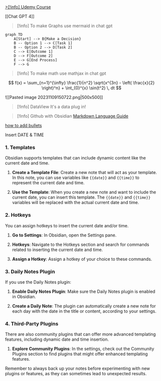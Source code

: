[>[!info]  Udemy Course ](https://ablink.alerts.udemy.com/ls/click?upn=gjQpuGGK4loP1Y9YreUv2VqdENO9vZSK3Qm7CdTfE6bNpCX-2Fq5dmI819np-2FYjZAg8kstetIJDbx0yTREIuxTbT2SbxpjD4HwasurNH55nSzWnr0Cz3WB0TELckf5q3KEuNGggV2Wtt6iM18hO72kCVLNjR9IKtq-2FIQ8uN3FdM5eEtWMHGVeFAnZKZ4j4igvhnWDRJcJ6HpzAh9Qc6w0ySJ0cCCm5kxwAqWwpvnH7pRC9XqpA5YXMThhVAIKcdnTJEL2QREmOE6w98hv484pl3gjNQUcxrdw5bughaSiX2NTWsXmit4cs6BXFpAA0XfuzloDo_rVVNwPqjQ2kDtBt7CMjjpN33Si6hatQ4UN2i5gIA2UAt5m9iA1bZzZLsKDEYa3W41N3-2B6LJYBNgwDJdf8WzqyzyZ33seS-2FWRfUXIi63VJ7DRPZxMI-2FEYe-2Btss7tqWnX9SYXSW8Hjy042kVCbrsnok8tS8eFPXPsI-2BwN2yZXlVB6uhkN7zDl-2Fm4mu-2BMBLAljTd02Sa-2F01alguun2cvzwk9VPOQLECpsnPP837F8N0nM13IBkEKDBII9EqBz-2BW1WDpvhhHAulvk6bqjtkGDsMiBaB9gSR-2BAAXvNYGUwWY8KpJgFT97cs9Z8lnhXSnGQRqbkSbDQd2gbSOVqgT2PlGqp3O7HERnIcM4CtpPS4WWmHkeCmWbHSDfS6pfC-2FwoeERDPfDjfUUViEY0lX-2FTS013L3F6AQBC6DBFwhPAG2ljAgqcwlN38teOru3txfP4N-2BnXrK0lcN0zWblxgX-2FCUBaN-2BFPypK4wxdrirrClC3zCDqsonZJF-2BY4k3viVuTNJLrkKC6P-2F7X-2Fwx1fBeM02wqRfhLmcxvR4wMuZ8RHxADly2WCeaGaZ1A7c9VFsYGBFO4YbYeOFpoKWSni8SubfLhavQsF-2B-2B5A5vIRiLYUmmIxy6MDEeU1GONBvYqQi-2BclbqxwXPZBOgdXg7vGxthOBMjxqxw-3D-3D)



[[Chat GPT 4]]
>[!info] To make Graphs use mermaid in chat gpt
```mermaid
graph TD
    A[Start] --> B{Make a Decision}
    B -- Option 1 --> C[Task 1]
    B -- Option 2 --> D[Task 2]
    C --> E[Outcome 1]
    D --> F[Outcome 2]
    E --> G[End Process]
    F --> G
```



>[!info] To make math use mathjax in chat gpt 

$$
f(x) = \sum_{n=1}^{\infty} \frac{1}{n^2} \sqrt{x^{3n} - \left( \frac{x}{2} \right)^n} + \int_{0}^{x} \sin(t^2) \, dt
$$







![[Pasted image 20231109150722.png|500x500]]


>[!Info] DataView
It's a data plug in!

>[!Info] Github with Obsidian
[
Markdown Language Guide](https://help.obsidian.md/Editing+and+formatting/Basic+formatting+syntax)

[
how to add bullets](https://www.youtube.com/watch?v=rukFr8CjzPo)


Insert DATE & TIME 

### 1. Templates

Obsidian supports templates that can include dynamic content like the current date and time.

1. **Create a Template File**: Create a new note that will act as your template. In this note, you can use variables like `{{date}}` and `{{time}}` to represent the current date and time.
    
2. **Use the Template**: When you create a new note and want to include the current date, you can insert this template. The `{{date}}` and `{{time}}` variables will be replaced with the actual current date and time.
    

### 2. Hotkeys

You can assign hotkeys to insert the current date and/or time.

1. **Go to Settings**: In Obsidian, open the Settings pane.
    
2. **Hotkeys**: Navigate to the Hotkeys section and search for commands related to inserting the current date and time.
    
3. **Assign a Hotkey**: Assign a hotkey of your choice to these commands.
    

### 3. Daily Notes Plugin

If you use the Daily Notes plugin:

1. **Enable Daily Notes Plugin**: Make sure the Daily Notes plugin is enabled in Obsidian.
    
2. **Create a Daily Note**: The plugin can automatically create a new note for each day with the date in the title or content, according to your settings.
    

### 4. Third-Party Plugins

There are also community plugins that can offer more advanced templating features, including dynamic date and time insertion.

1. **Explore Community Plugins**: In the settings, check out the Community Plugins section to find plugins that might offer enhanced templating features.

Remember to always back up your notes before experimenting with new plugins or features, as they can sometimes lead to unexpected results.